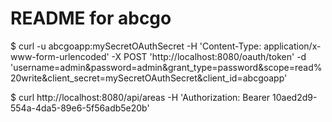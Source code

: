 README for abcgo
==========================

$ curl -u abcgoapp:mySecretOAuthSecret -H 'Content-Type: application/x-www-form-urlencoded' -X POST 'http://localhost:8080/oauth/token' -d 'username=admin&password=admin&grant_type=password&scope=read%20write&client_secret=mySecretOAuthSecret&client_id=abcgoapp'

$ curl http://localhost:8080/api/areas -H 'Authorization: Bearer 10aed2d9-554a-4da5-89e6-5f56adb5e20b'